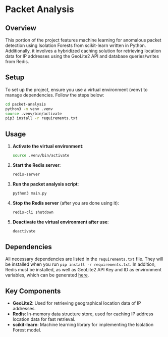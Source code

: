 # Packet Analysis

## Overview
This portion of the project features machine learning for anomalous packet detection using Isolation Forests from scikit-learn written in Python. Additionally, it involves a hybridized caching solution for retrieving location data for IP addresses using the GeoLite2 API and database queries/writes from Redis.

## Setup
To set up the project, ensure you use a virtual environment (venv) to manage dependencies. Follow the steps below:

```bash
cd packet-analysis
python3 -m venv .venv 
source .venv/bin/activate
pip3 install -r requirements.txt
```

## Usage
1. **Activate the virtual environment**:
    ```bash
    source .venv/bin/activate
    ```

2. **Start the Redis server**:
    ```bash
    redis-server
    ```

3. **Run the packet analysis script**:
    ```bash
    python3 main.py
    ```

4. **Stop the Redis server** (after you are done using it):
    ```bash
    redis-cli shutdown
    ```

5. **Deactivate the virtual environment after use**:
    ```bash
    deactivate
    ```

## Dependencies
All necessary dependencies are listed in the `requirements.txt` file. They will be installed when you run `pip install -r requirements.txt`. In addition, Redis must be installed, as well as GeoLite2 API Key and ID as environment variables, which can be generated [here](https://dev.maxmind.com/geoip/geolite2-free-geolocation-data).

## Key Components
- **GeoLite2**: Used for retrieving geographical location data of IP addresses.
- **Redis**: In-memory data structure store, used for caching IP address location data for fast retrieval.
- **scikit-learn**: Machine learning library for implementing the Isolation Forest model.
